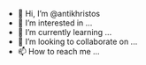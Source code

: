 - 👋 Hi, I’m @antikhristos
- 👀 I’m interested in ...
- 🌱 I’m currently learning ...
- 💞️ I’m looking to collaborate on ...
- 📫 How to reach me ...

<!---
antikhristos/antikhristos is a ✨ special ✨ repository because its `README.md` (this file) appears on your GitHub profile.
You can click the Preview link to take a look at your changes.
--->
